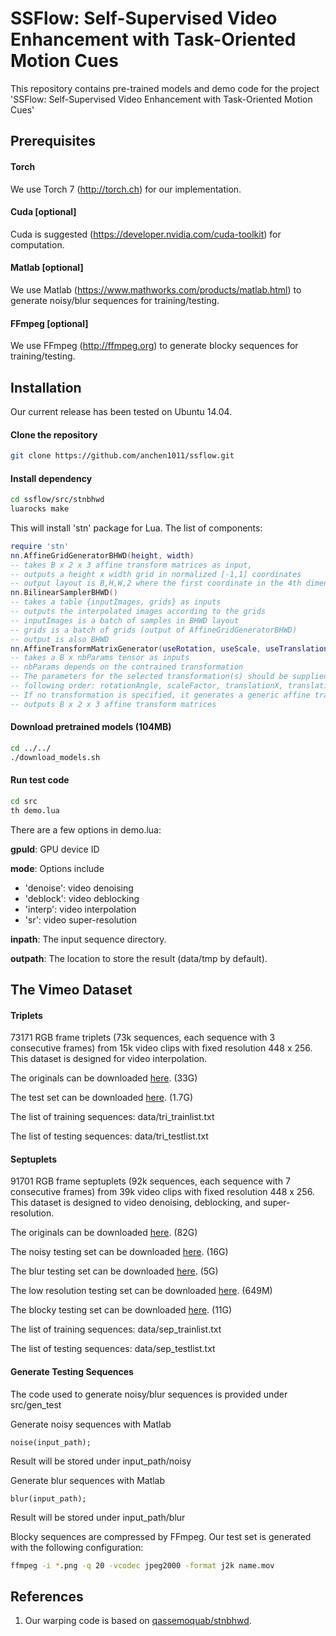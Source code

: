 # SSFlow: Self-Supervised Video Enhancement with Task-Oriented Motion Cues

This repository contains pre-trained models and demo code for the project 'SSFlow: Self-Supervised Video Enhancement with Task-Oriented Motion Cues'

## Prerequisites

#### Torch
We use Torch 7 (http://torch.ch) for our implementation.

#### Cuda [optional]
Cuda is suggested (https://developer.nvidia.com/cuda-toolkit) for computation.

#### Matlab [optional]
We use Matlab (https://www.mathworks.com/products/matlab.html) to generate noisy/blur sequences for training/testing.

#### FFmpeg [optional]
We use FFmpeg (http://ffmpeg.org) to generate blocky sequences for training/testing.

## Installation
Our current release has been tested on Ubuntu 14.04.

#### Clone the repository
```sh
git clone https://github.com/anchen1011/ssflow.git
```

#### Install dependency
```sh
cd ssflow/src/stnbhwd
luarocks make
```
This will install 'stn' package for Lua. The list of components:
```lua
require 'stn'
nn.AffineGridGeneratorBHWD(height, width)
-- takes B x 2 x 3 affine transform matrices as input, 
-- outputs a height x width grid in normalized [-1,1] coordinates
-- output layout is B,H,W,2 where the first coordinate in the 4th dimension is y, and the second is x
nn.BilinearSamplerBHWD()
-- takes a table {inputImages, grids} as inputs
-- outputs the interpolated images according to the grids
-- inputImages is a batch of samples in BHWD layout
-- grids is a batch of grids (output of AffineGridGeneratorBHWD)
-- output is also BHWD
nn.AffineTransformMatrixGenerator(useRotation, useScale, useTranslation)
-- takes a B x nbParams tensor as inputs
-- nbParams depends on the contrained transformation
-- The parameters for the selected transformation(s) should be supplied in the
-- following order: rotationAngle, scaleFactor, translationX, translationY
-- If no transformation is specified, it generates a generic affine transformation (nbParams = 6)
-- outputs B x 2 x 3 affine transform matrices
```

#### Download pretrained models (104MB) 
```sh
cd ../../
./download_models.sh
``` 

#### Run test code
```sh
cd src
th demo.lua
```

There are a few options in demo.lua:

**gpuId**: GPU device ID

**mode**: Options include
- 'denoise': video denoising 
- 'deblock': video deblocking
- 'interp': video interpolation
- 'sr': video super-resolution

**inpath**: The input sequence directory.

**outpath**: The location to store the result (data/tmp by default).


## The Vimeo Dataset

#### Triplets

73171 RGB frame triplets (73k sequences, each sequence with 3 consecutive frames) from 15k video clips with fixed resolution 448 x 256. This dataset is designed for video interpolation. 

The originals can be downloaded [here](http://data.csail.mit.edu/tofu/dataset/vimeo_tri.zip). (33G)

The test set can be downloaded [here](http://data.csail.mit.edu/tofu/testset/vimeo_tri_test.zip). (1.7G)

The list of training sequences: data/tri_trainlist.txt

The list of testing sequences: data/tri_testlist.txt

#### Septuplets

91701 RGB frame septuplets (92k sequences, each sequence with 7 consecutive frames) from 39k video clips with fixed resolution 448 x 256. This dataset is designed to video denoising, deblocking, and super-resolution.

The originals can be downloaded [here](http://data.csail.mit.edu/tofu/dataset/vimeo_sep.zip). (82G)

The noisy testing set can be downloaded [here](http://data.csail.mit.edu/tofu/testset/vimeo_sep_noisy.zip). (16G)

The blur testing set can be downloaded [here](http://data.csail.mit.edu/tofu/testset/vimeo_sep_blur.zip). (5G)

The low resolution testing set can be downloaded [here](http://data.csail.mit.edu/tofu/testset/vimeo_sep_low.zip). (649M)

The blocky testing set can be downloaded [here](http://data.csail.mit.edu/tofu/testset/vimeo_sep_block.zip). (11G)

The list of training sequences: data/sep_trainlist.txt

The list of testing sequences: data/sep_testlist.txt

#### Generate Testing Sequences

The code used to generate noisy/blur sequences is provided under src/gen_test

Generate noisy sequences with Matlab
```
noise(input_path);
``` 
Result will be stored under input_path/noisy

Generate blur sequences with Matlab
```
blur(input_path);
```
Result will be stored under input_path/blur

Blocky sequences are compressed by FFmpeg. Our test set is generated with the following configuration:
```sh
ffmpeg -i *.png -q 20 -vcodec jpeg2000 -format j2k name.mov 
```

## References
1. Our warping code is based on [qassemoquab/stnbhwd](https://github.com/qassemoquab/stnbhwd).
